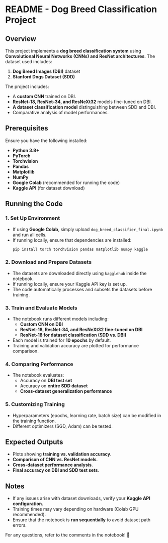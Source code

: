 # README - Dog Breed Classification Project

## Overview
This project implements a **dog breed classification system** using **Convolutional Neural Networks (CNNs) and ResNet architectures**. The dataset used includes:
1. **Dog Breed Images (DBI)** dataset
2. **Stanford Dogs Dataset (SDD)**

The project includes:
- A **custom CNN** trained on DBI.
- **ResNet-18, ResNet-34, and ResNeXt32** models fine-tuned on DBI.
- **A dataset classification model** distinguishing between SDD and DBI.
- Comparative analysis of model performances.

## Prerequisites
Ensure you have the following installed:
- **Python 3.8+**
- **PyTorch**
- **Torchvision**
- **Pandas**
- **Matplotlib**
- **NumPy**
- **Google Colab** (recommended for running the code)
- **Kaggle API** (for dataset download)

## Running the Code
### 1. **Set Up Environment**
- If using **Google Colab**, simply upload `dog_breed_classifier_final.ipynb` and run all cells.
- If running locally, ensure that dependencies are installed:
  ```sh
  pip install torch torchvision pandas matplotlib numpy kaggle
  ```

### 2. **Download and Prepare Datasets**
- The datasets are downloaded directly using `kagglehub` inside the notebook.
- If running locally, ensure your Kaggle API key is set up.
- The code automatically processes and subsets the datasets before training.

### 3. **Train and Evaluate Models**
- The notebook runs different models including:
  - **Custom CNN on DBI**
  - **ResNet-18, ResNet-34, and ResNeXt32 fine-tuned on DBI**
  - **ResNet-18 for dataset classification (SDD vs. DBI)**
- Each model is trained for **10 epochs** by default.
- Training and validation accuracy are plotted for performance comparison.

### 4. **Comparing Performance**
- The notebook evaluates:
  - Accuracy on **DBI test set**
  - Accuracy on **entire SDD dataset**
  - **Cross-dataset generalization performance**
  
### 5. **Customizing Training**
- Hyperparameters (epochs, learning rate, batch size) can be modified in the training function.
- Different optimizers (SGD, Adam) can be tested.

## Expected Outputs
- Plots showing **training vs. validation accuracy**.
- **Comparison of CNN vs. ResNet models**.
- **Cross-dataset performance analysis**.
- **Final accuracy on DBI and SDD test sets**.

## Notes
- If any issues arise with dataset downloads, verify your **Kaggle API configuration**.
- Training times may vary depending on hardware (Colab GPU recommended).
- Ensure that the notebook is **run sequentially** to avoid dataset path errors.

For any questions, refer to the comments in the notebook! 🚀

